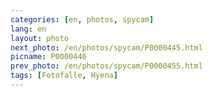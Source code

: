 ```yaml
---
categories: [en, photos, spycam]
lang: en
layout: photo
next_photo: /en/photos/spycam/P0000445.html
picname: P0000446
prev_photo: /en/photos/spycam/P0000455.html
tags: [Fotofalle, Hyena]
---
```

